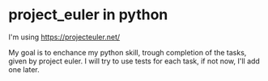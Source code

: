 # project_euler in python


I'm using https://projecteuler.net/


My goal is to enchance my python skill, trough completion of the tasks, given by project euler. 
I will try to use tests for each task, if not now, I'll add one later.
